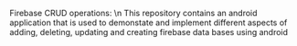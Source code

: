 Firebase CRUD operations: \n This repository contains an android application that is used to demonstate and implement different aspects of adding, deleting, updating and creating firebase data bases using android
